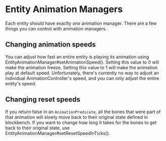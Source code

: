 # Entity Animation Managers
Each entity should have exactly _one_ animation manager. There are a few things you can control with animation managers.

## Changing animation speeds
You can adjust how fast an entire entity is playing its animation using EntityAnimationManager#setAnimationSpeed(). Setting this value to 0 will make the animation freeze. Setting this value to 1 will make the animation play at default speed. Unfortunately, there's currently no way to adjust an individual AnimationController's speed, and you can only adjust the entire entity's speed.

## Changing reset speeds
If you return false in an `AnimationPredicate`, all the bones that were part of that animation will slowly move back to their original state defined in blockbench. If you want to change how long it takes for the bones to get back to their original state, use EntityAnimationManager#setResetSpeedInTicks(). 